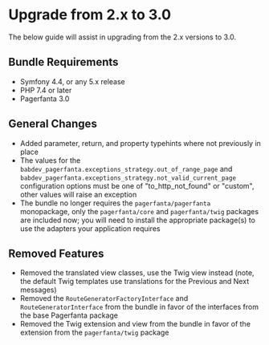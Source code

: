 # Upgrade from 2.x to 3.0

The below guide will assist in upgrading from the 2.x versions to 3.0.

## Bundle Requirements

- Symfony 4.4, or any 5.x release
- PHP 7.4 or later
- Pagerfanta 3.0

## General Changes

- Added parameter, return, and property typehints where not previously in place
- The values for the `babdev_pagerfanta.exceptions_strategy.out_of_range_page` and `babdev_pagerfanta.exceptions_strategy.not_valid_current_page` configuration options must be one of "to_http_not_found" or "custom", other values will raise an exception
- The bundle no longer requires the `pagerfanta/pagerfanta` monopackage, only the `pagerfanta/core` and `pagerfanta/twig` packages are included now; you will need to install the appropriate package(s) to use the adapters your application requires

## Removed Features

- Removed the translated view classes, use the Twig view instead (note, the default Twig templates use translations for the Previous and Next messages)
- Removed the `RouteGeneratorFactoryInterface` and `RouteGeneratorInterface` from the bundle in favor of the interfaces from the base Pagerfanta package
- Removed the Twig extension and view from the bundle in favor of the extension from the `pagerfanta/twig` package
